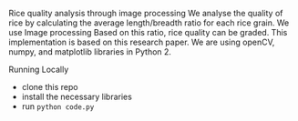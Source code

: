 Rice quality analysis through image processing
We analyse the quality of rice by calculating the average length/breadth ratio for each rice grain. We use Image processing Based on this ratio, rice quality can be graded. This implementation is based on this research paper. We are using openCV, numpy, and matplotlib libraries in Python 2.

Running Locally
- clone this repo
- install the necessary libraries
- run `python code.py`
